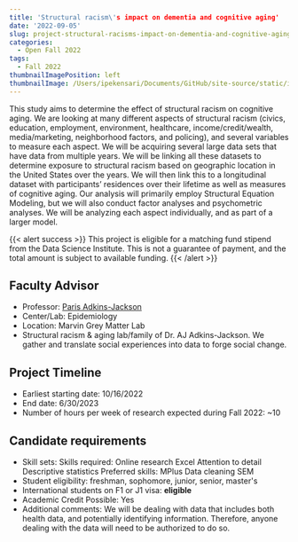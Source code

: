 ```yaml
---
title: 'Structural racism\'s impact on dementia and cognitive aging'
date: '2022-09-05'
slug: project-structural-racisms-impact-on-dementia-and-cognitive-aging
categories:
  - Open Fall 2022
tags:
  - Fall 2022
thumbnailImagePosition: left
thumbnailImage: /Users/ipekensari/Documents/GitHub/site-source/static/img/construction.png
---
```

This study aims to determine the effect of structural racism on cognitive aging. We are looking at many different aspects of structural racism (civics, education, employment, environment, healthcare, income/credit/wealth, media/marketing, neighborhood factors, and policing), and several variables to measure each aspect. We will be acquiring several large data sets that have data from multiple years. We will be linking all these datasets to determine exposure to structural racism based on geographic location in the United States over the years. We will then link this to a longitudinal dataset with participants’ residences over their lifetime as well as measures of cognitive aging.  Our analysis will primarily employ Structural Equation Modeling, but we will also conduct factor analyses and psychometric analyses. We will be analyzing each aspect individually, and as part of a larger model.

<!--more-->

{{< alert success >}}
This project is eligible for a matching fund stipend from the Data Science Institute. This is not a guarantee of payment, and the total amount is subject to available funding.
{{< /alert >}}

## Faculty Advisor
+ Professor: [Paris Adkins-Jackson](https://twitter.com/marvingreymatta)
+ Center/Lab: Epidemiology
+ Location: Marvin Grey Matter Lab
+ Structural racism & aging lab/family of Dr. AJ Adkins-Jackson. We gather and translate social experiences into data to forge social change.

## Project Timeline
+ Earliest starting date: 10/16/2022
+ End date: 6/30/2023
+ Number of hours per week of research expected during Fall 2022: ~10

## Candidate requirements
+ Skill sets: 
  Skills required:
  Online research
  Excel
  Attention to detail
  Descriptive statistics
  Preferred skills:
  MPlus
  Data cleaning
  SEM
+ Student eligibility: freshman, sophomore, junior, senior, master's
+ International students on F1 or J1 visa: **eligible**
+ Academic Credit Possible: Yes
+ Additional comments: We will be dealing with data that includes both health data, and potentially identifying information. Therefore, anyone dealing with the data will need to be authorized to do so.

